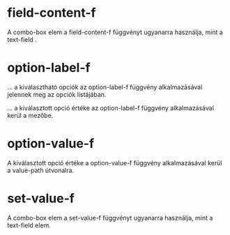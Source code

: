 
# field-content-f
  A combo-box elem a field-content-f függvényt ugyanarra használja, mint a text-field .


# option-label-f  
  ... a kiválasztható opciók az option-label-f függvény alkalmazásával jelennek meg
      az opciók listájában.

  ... a kiválasztott opció értéke az option-label-f függvény alkalmazásával kerül a mezőbe.


# option-value-f
  A kiválasztott opció értéke a option-value-f függvény alkalmazásával kerül a value-path útvonalra.


# set-value-f
  A combo-box elem a set-value-f függvényt ugyanarra használja, mint a text-field elem.
